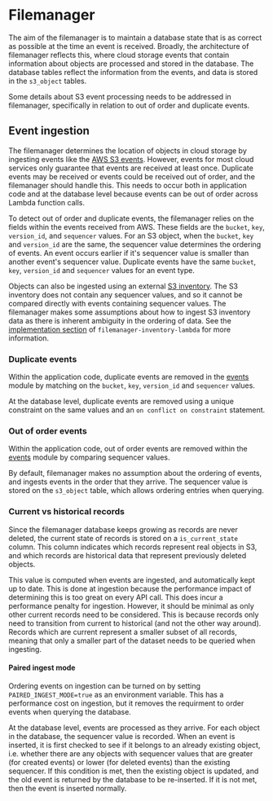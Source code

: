 # Filemanager

The aim of the filemanager is to maintain a database state that is as correct as possible at the time an event is received.
Broadly, the architecture of filemanager reflects this, where cloud storage events that contain information about objects
are processed and stored in the database. The database tables reflect the information from the events, and data is stored
in the `s3_object` tables.

Some details about S3 event processing needs to be addressed in filemanager, specifically in relation to out of order
and duplicate events.

## Event ingestion

The filemanager determines the location of objects in cloud storage by ingesting events like the [AWS S3 events][s3-events].
However, events for most cloud services only guarantee that events are received at least once. Duplicate events may be received
or events could be received out of order, and the filemanager should handle this. This needs to occur both in application
code and at the database level because events can be out of order across Lambda function calls.

To detect out of order and duplicate events, the filemanager relies on the fields within the events received from AWS.
These fields are the `bucket`, `key`, `version_id`, and `sequencer` values. For an S3 object, when the `bucket`, `key`
and `version_id` are the same, the sequencer value determines the ordering of events. An event occurs earlier if it's
sequencer value is smaller than another event's sequencer value. Duplicate events have the same `bucket`, `key`,
`version_id` and `sequencer` values for an event type.

Objects can also be ingested using an external [S3 inventory][s3-inventory]. The S3 inventory does not contain any 
sequencer values, and so it cannot be compared directly with events containing sequencer values. The filemanager makes
some assumptions about how to ingest S3 inventory data as there is inherent ambiguity in the ordering of data.
See the [implementation section][inventory-implementation] of `filemanager-inventory-lambda` for more information.

### Duplicate events

Within the application code, duplicate events are removed in the [events] module by matching on the `bucket`, `key`,
`version_id` and `sequencer` values.

At the database level, duplicate events are removed using a unique constraint on the same values and an
`on conflict on constraint` statement.

### Out of order events

Within the application code, out of order events are removed within the [events] module by comparing sequencer values.

By default, filemanager makes no assumption about the ordering of events, and ingests events in the order that they arrive.
The sequencer value is stored on the `s3_object` table, which allows ordering entries when querying.

### Current vs historical records

Since the filemanager database keeps growing as records are never deleted, the current state of records is stored on a
`is_current_state` column. This column indicates which records represent real objects in S3, and which records are
historical data that represent previously deleted objects.

This value is computed when events are ingested, and automatically kept up to date. This is done at ingestion because
the performance impact of determining this is too great on every API call. This does incur a performance penalty for
ingestion. However, it should be minimal as only other current records need to be considered. This is because records
only need to transition from current to historical (and not the other way around). Records which are current represent
a smaller subset of all records, meaning that only a smaller part of the dataset needs to be queried when ingesting.

#### Paired ingest mode
Ordering events on ingestion can be turned on by setting `PAIRED_INGEST_MODE=true` as an environment variable. This has
a performance cost on ingestion, but it removes the requirment to order events when querying the database.

At the database level, events are processed as they arrive. For each object in the database, the sequencer value is
recorded. When an event is inserted, it is first checked to see if it belongs to an already existing object, i.e. whether
there are any objects with sequencer values that are greater (for created events) or lower (for deleted events) than the
existing sequencer. If this condition is met, then the existing object is updated, and the old event is returned by the
database to be re-inserted. If it is not met, then the event is inserted normally.

[events]: ../filemanager/src/events
[s3-events]: https://docs.aws.amazon.com/AmazonS3/latest/userguide/EventNotifications.html
[s3-inventory]: https://docs.aws.amazon.com/AmazonS3/latest/userguide/storage-inventory.html
[inventory-implementation]: ../filemanager-inventory-lambda/README.md#implementation